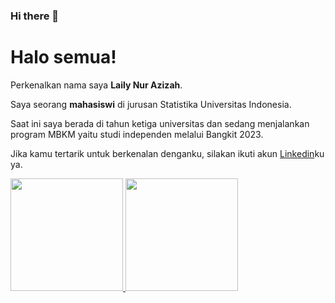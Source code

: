 ### Hi there 👋

<!--
**lailynurazizah/lailynurazizah** is a ✨ _special_ ✨ repository because its `README.md` (this file) appears on your GitHub profile.

Here are some ideas to get you started:

- 🔭 I’m currently working on ...
- 🌱 I’m currently learning ...
- 👯 I’m looking to collaborate on ...
- 🤔 I’m looking for help with ...
- 💬 Ask me about ...
- 📫 How to reach me: ...
- 😄 Pronouns: ...
- ⚡ Fun fact: ...
-->

# Halo semua! 

Perkenalkan nama saya **Laily Nur Azizah**.

Saya seorang **mahasiswi** di jurusan Statistika Universitas Indonesia.

Saat ini saya berada di tahun ketiga universitas dan sedang menjalankan program MBKM yaitu studi independen melalui Bangkit 2023.

Jika kamu tertarik untuk berkenalan denganku, silakan ikuti akun [Linkedin](https://www.linkedin.com/in/lailynurazizah/)ku ya.

<p align="left">
<a href="https://github.com/lailynurazizah">
  <img height="180em" src="https://github-readme-stats-eight-theta.vercel.app/api?username=lailynurazizah&show_icons=true&theme=algolia&include_all_commits=true&count_private=true"/>
  <img height="180em" src="https://github-readme-stats-eight-theta.vercel.app/api/top-langs/?username=lailynurazizah&layout=compact&langs_count=8&theme=algolia"/>
</a>
</p>
